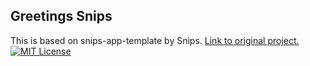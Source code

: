 ## Greetings Snips

This is based on snips-app-template by Snips.
[Link to original project.](https://github.com/snipsco/snips-app-template-py)
[![MIT License](https://img.shields.io/badge/license-MIT-blue.svg)](https://github.com/snipsco/snips-app-template-py/blob/master/LICENSE)